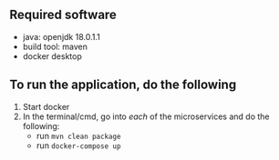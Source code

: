 
## Required software

* java: openjdk 18.0.1.1
* build tool: maven
* docker desktop

## To run the application, do the following

1. Start docker
2. In the terminal/cmd, go into *each* of the microservices and do the following:
    * run `mvn clean package`
    * run `docker-compose up` 
